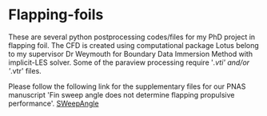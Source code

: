 # Flapping-foils #
These are several python postprocessing codes/files for my PhD project in flapping foil. 
The CFD is created using computational package Lotus belong to my supervisor Dr Weymouth for Boundary Data Immersion Method with implicit-LES solver.
Some of the paraview processing require  '*.vti' and/or '*.vtr' files.

Please follow the following link for the supplementary files for our PNAS manuscript 'Fin sweep angle does not determine flapping propulsive performance'.
[SWeepAngle](https://andhini.github.io/Flapping-foils/)
